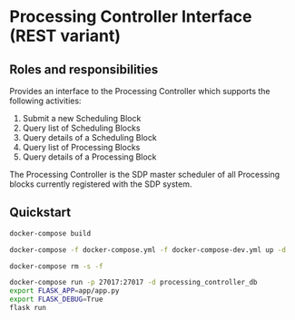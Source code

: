 # Processing Controller Interface (REST variant)

## Roles and responsibilities

Provides an interface to the Processing Controller which supports the following
activities:

1. Submit a new Scheduling Block
2. Query list of Scheduling Blocks
3. Query details of a Scheduling Block
4. Query list of Processing Blocks
5. Query details of a Processing Block

The Processing Controller is the SDP master scheduler of all Processing blocks
currently registered with the SDP system. 

## Quickstart


```bash
docker-compose build
```

```bash
docker-compose -f docker-compose.yml -f docker-compose-dev.yml up -d
```

```bash
docker-compose rm -s -f
```


```bash
docker-compose run -p 27017:27017 -d processing_controller_db
export FLASK_APP=app/app.py
export FLASK_DEBUG=True
flask run
```
